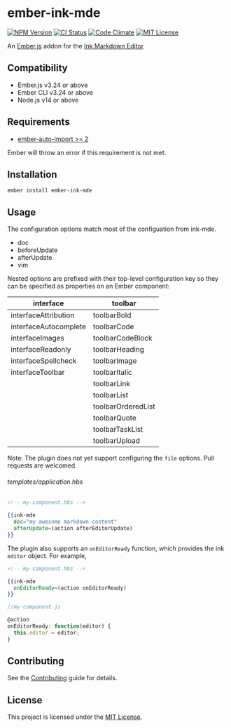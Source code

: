 ember-ink-mde
====================================================================================

[![NPM Version][npm-badge]][npm-badge-url]
[![CI Status][ci-badge]][ci-badge-url]
[![Code Climate][codeclimate-badge]][codeclimate-badge-url]
[![MIT License][license-badge]][license-badge-url]

[npm-badge]: https://img.shields.io/npm/v/ember-ink-mde
[npm-badge-url]: https://www.npmjs.com/package/ember-ink-mde
[ci-badge]: https://github.com/malgasm/ember-ink-mde/workflows/CI/badge.svg
[ci-badge-url]: https://github.com/malgasm/ember-ink-mde/actions?query=workflow%3ACI
[codeclimate-badge]: https://codeclimate.com/github/malgasm/ember-ink-mde.svg
[codeclimate-badge-url]: https://codeclimate.com/github/malgasm/ember-ink-mde
[license-badge]: https://img.shields.io/badge/license-MIT-blue.svg
[license-badge-url]: https://github.com/malgasm/ember-ink-mde/blob/master/LICENSE

An [Ember.js](https://github.com/emberjs/ember.js/) addon for the [Ink Markdown Editor](https://github.com/voraciousdev/ink-mde/)

## Compatibility

* Ember.js v3.24 or above
* Ember CLI v3.24 or above
* Node.js v14 or above

## Requirements

* [ember-auto-import >= 2](https://github.com/ef4/ember-auto-import)

Ember will throw an error if this requirement is not met.

## Installation

```
ember install ember-ink-mde
```

## Usage

The configuration options match most of the configuation from ink-mde.

- doc
- beforeUpdate
- afterUpdate
- vim

Nested options are prefixed with their top-level configuration key so they can be specified as properties on an Ember component:

| interface             | toolbar                   |
|-----------------------|---------------------------|
| interfaceAttribution  | toolbarBold               |
| interfaceAutocomplete | toolbarCode               |
| interfaceImages       | toolbarCodeBlock          |
| interfaceReadonly     | toolbarHeading            |
| interfaceSpellcheck   | toolbarImage              |
| interfaceToolbar      | toolbarItalic             |
|                       | toolbarLink               |
|                       | toolbarList               |
|                       | toolbarOrderedList        |
|                       | toolbarQuote              |
|                       | toolbarTaskList           |
|                       | toolbarUpload             |




Note: The plugin does not yet support configuring the `file` options. Pull requests are welcomed.

###### templates/application.hbs

```hbs
<!-- my-component.hbs -->

{{ink-mde
  doc="my awesome markdown content"
  afterUpdate=(action afterEditorUpdate)
}}
```

The plugin also supports an `onEditorReady` function, which provides the ink `editor` object. For example,

```hbs
<!-- my-component.hbs -->

{{ink-mde
  onEditorReady=(action onEditorReady)
}}
```

```js
//my-component.js

@action
onEditorReady: function(editor) {
  this.editor = editor;
}
```

## Contributing

See the [Contributing](CONTRIBUTING.md) guide for details.


## License

This project is licensed under the [MIT License](LICENSE.md).
